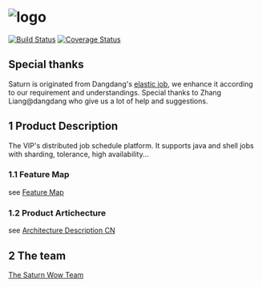 # ![logo](https://github.com/vipshop/Saturn/blob/doc/saturn-logo.jpg)

[![Build Status](https://secure.travis-ci.org/vipshop/Saturn.png?branch=develop)](https://travis-ci.org/vipshop/Saturn)
[![Coverage Status](https://coveralls.io/repos/github/vipshop/Saturn/badge.svg?branch=develop)](https://coveralls.io/github/vipshop/Saturn?branch=develop)
## Special thanks

Saturn is originated from Dangdang's [elastic job](https://github.com/dangdangdotcom/elastic-job), we enhance it according to our requirement and understandings. Special thanks to Zhang Liang@dangdang who give us a lot of help and suggestions.

## 1 Product Description

The VIP's distributed job schedule platform. It supports java and shell jobs with sharding, tolerance, high availability...

### 1.1 Feature Map

see [Feature Map](https://github.com/vipshop/Saturn/wiki/Saturn-Feature-List-Map---Chinese-Version)

### 1.2 Product Artichecture
see [Architecture Description CN](https://github.com/vipshop/Saturn/wiki/Saturn%E6%9E%B6%E6%9E%84%E6%96%87%E6%A1%A3)

## 2 The team

[The Saturn Wow Team](https://github.com/vipshop/Saturn/wiki/Saturn's-Wow-Team)
